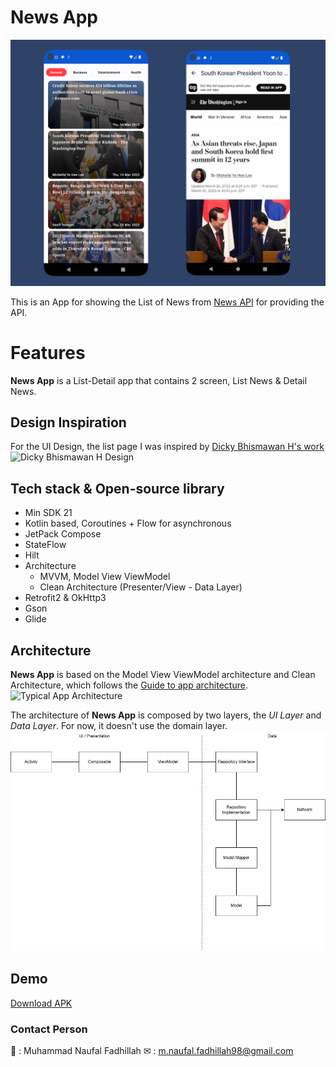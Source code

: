 # News App
![NewsA App](/docs/banner.png)

This is an App for showing the List of News from [News API](https://newsapi.org/) for providing the API.


# Features
**News App** is a List-Detail app that contains 2 screen, List News & Detail News. 


## Design Inspiration
For the UI Design, the list page I was inspired by [Dicky Bhismawan H's work](https://www.figma.com/community/file/975336242667665188)
![Dicky Bhismawan H Design](https://s3-alpha.figma.com/hub/file/1349586731/a3778eae-12c5-4776-9cdf-2682394d9013-cover.png)


## Tech stack & Open-source library
- Min SDK 21
- Kotlin based, Coroutines + Flow for asynchronous
- JetPack Compose
- StateFlow
- Hilt
- Architecture
  - MVVM, Model View ViewModel
  - Clean Architecture (Presenter/View - Data Layer)
- Retrofit2 & OkHttp3
- Gson
- Glide


## Architecture
**News App** is based on the Model View ViewModel architecture and Clean Architecture, which follows the [Guide to app architecture](https://developer.android.com/topic/architecture#modern-app-architecture).
![Typical App Architecture](https://developer.android.com/static/topic/libraries/architecture/images/mad-arch-overview.png)


The architecture of **News App** is composed by two layers, the *UI Layer* and *Data Layer*.  For now, it doesn't use the domain layer. 
![Architecture Overview](/docs/architecture.jpg)

## Demo
[Download APK](/demo/app-debug.apk)

### Contact Person
👨 : Muhammad Naufal Fadhillah
✉ : m.naufal.fadhillah98@gmail.com
